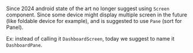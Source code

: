 Since 2024 android state of the art no longer suggest using `Screen` component.
Since some device might display multiple screen in the future (like foldable device for example), and is suggested to use `Pane` (sort for Panel).

Ex: instead of calling it `DashboardScreen`, today we suggest to name it `DashboardPane`.